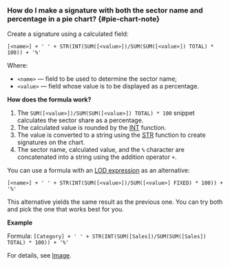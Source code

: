 ### How do I make a signature with both the sector name and percentage in a pie chart? {#pie-chart-note}

Create a signature using a calculated field:

`[<name>] + ' ' + STR(INT(SUM([<value>])/SUM(SUM([<value>]) TOTAL) * 100)) + '%'`

Where:

* `<name>` — field to be used to determine the sector name;
* `<value>` — field whose value is to be displayed as a percentage.

**How does the formula work?**

1. The `SUM([<value>])/SUM(SUM([<value>]) TOTAL) * 100` snippet calculates the sector share as a percentage.
1. The calculated value is rounded by the [INT](../../datalens/function-ref/INT.md) function.
1. The value is converted to a string using the [STR](../../datalens/function-ref/STR.md) function to create signatures on the chart.
1. The sector name, calculated value, and the `%` character are concatenated into a string using the addition operator `+`.

You can use a formula with an [LOD expression](../../datalens/concepts/lod-aggregation.md#fixed) as an alternative:

`[<name>] + ' ' + STR(INT(SUM([<value>])/SUM([<value>] FIXED) * 100)) + '%'`

This alternative yields the same result as the previous one. You can try both and pick the one that works best for you.

**Example**

Formula: `[Category] + ' ' + STR(INT(SUM([Sales])/SUM(SUM([Sales]) TOTAL) * 100)) + '%'`

For details, see [Image](https://storage.yandexcloud.net/doc-files/pie-chart.png).
